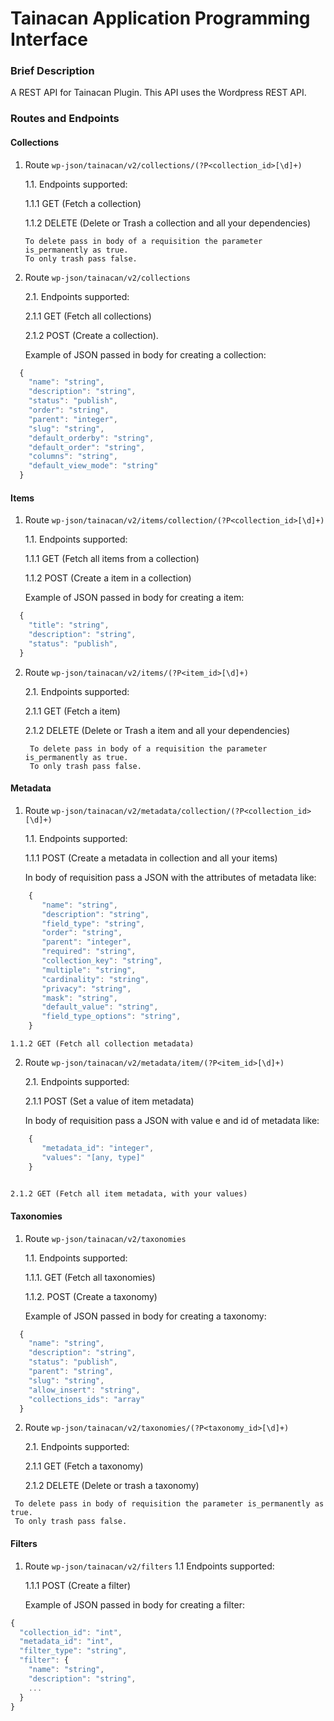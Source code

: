 # Tainacan Application Programming Interface

### Brief Description

A REST API for Tainacan Plugin. This API uses the Wordpress REST API.

### Routes and Endpoints

#### Collections

1. Route `wp-json/tainacan/v2/collections/(?P<collection_id>[\d]+)`

    1.1. Endpoints supported:

    1.1.1 GET (Fetch a collection)
      
    1.1.2 DELETE (Delete or Trash a collection and all your dependencies)
     
     ```
     To delete pass in body of a requisition the parameter is_permanently as true.
     To only trash pass false.
     ```
2. Route `wp-json/tainacan/v2/collections`

    2.1. Endpoints supported:
    
    2.1.1 GET (Fetch all collections)
    
    2.1.2 POST (Create a collection).
    
    Example of JSON passed in body for creating a collection:
    
```javascript
  {
    "name": "string",
    "description": "string",
    "status": "publish",
    "order": "string",
    "parent": "integer",
    "slug": "string",
    "default_orderby": "string",
    "default_order": "string",
    "columns": "string",
    "default_view_mode": "string"
  }
```
#### Items

1. Route `wp-json/tainacan/v2/items/collection/(?P<collection_id>[\d]+)`

    1.1. Endpoints supported:
    
    1.1.1 GET (Fetch all items from a collection)
    
    1.1.2 POST (Create a item in a collection)
    
    Example of JSON passed in body for creating a item:
    
```javascript
  {
    "title": "string",
    "description": "string",
    "status": "publish",
  }
```
    
2. Route `wp-json/tainacan/v2/items/(?P<item_id>[\d]+)`

    2.1. Endpoints supported:
    
    2.1.1 GET (Fetch a item)
    
    2.1.2 DELETE (Delete or Trash a item and all your dependencies)
    
    ```
     To delete pass in body of a requisition the parameter is_permanently as true.
     To only trash pass false.
    ```

#### Metadata

1. Route `wp-json/tainacan/v2/metadata/collection/(?P<collection_id>[\d]+)`
    
    1.1. Endpoints supported:
    
    1.1.1 POST (Create a metadata in collection and all your items)
    
    In body of requisition pass a JSON with the attributes of metadata like:
   
```javascript
    {
       "name": "string", 
       "description": "string",
       "field_type": "string",
       "order": "string",
       "parent": "integer",
       "required": "string",
       "collection_key": "string",
       "multiple": "string",
       "cardinality": "string",
       "privacy": "string",
       "mask": "string",
       "default_value": "string",
       "field_type_options": "string",
    }
```
    
    1.1.2 GET (Fetch all collection metadata)
    
2. Route `wp-json/tainacan/v2/metadata/item/(?P<item_id>[\d]+)`

    2.1. Endpoints supported:
    
    2.1.1 POST (Set a value of item metadata)
    
    In body of requisition pass a JSON with value e and id of metadata like:
   
```javascript
    {
       "metadata_id": "integer",
       "values": "[any, type]"
    }
    
```
    
    2.1.2 GET (Fetch all item metadata, with your values)
    
#### Taxonomies

1. Route `wp-json/tainacan/v2/taxonomies`

    1.1. Endpoints supported:
    
    1.1.1. GET (Fetch all taxonomies)
    
    1.1.2. POST (Create a taxonomy)
    
    Example of JSON passed in body for creating a taxonomy:
    
```javascript
  {
    "name": "string",
    "description": "string",
    "status": "publish",
    "parent": "string",
    "slug": "string",
    "allow_insert": "string",
    "collections_ids": "array"
  }
```

2. Route `wp-json/tainacan/v2/taxonomies/(?P<taxonomy_id>[\d]+)`

    2.1. Endpoints supported:
    
    2.1.1 GET (Fetch a taxonomy)
    
    2.1.2 DELETE (Delete or trash a taxonomy)
    
```
 To delete pass in body of requisition the parameter is_permanently as true.
 To only trash pass false.
```

#### Filters

1. Route `wp-json/tainacan/v2/filters`
    1.1 Endpoints supported:
    
    1.1.1 POST (Create a filter)
    
    Example of JSON passed in body for creating a filter:
    
 ```javascript
 {
   "collection_id": "int",
   "metadata_id": "int",
   "filter_type": "string",
   "filter": {
     "name": "string",
     "description": "string",
     ...
   }
 }
 ```
